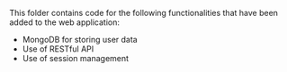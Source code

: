   This folder contains code for the following functionalities that have been added to the web application:
  * MongoDB for storing user data
  * Use of RESTful API
  * Use of session management
